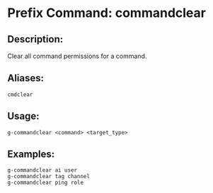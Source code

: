# Prefix Command: commandclear

## Description:
Clear all command permissions for a command.

## Aliases:
    cmdclear

## Usage:
    g-commandclear <command> <target_type>

## Examples:
    g-commandclear ai user
    g-commandclear tag channel
    g-commandclear ping role